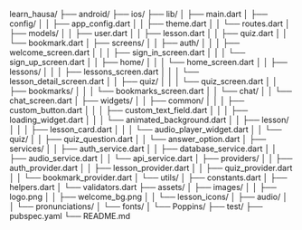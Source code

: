 
learn_hausa/
├── android/
├── ios/
├── lib/
│   ├── main.dart
│   ├── config/
│   │   ├── app_config.dart
│   │   ├── theme.dart
│   │   └── routes.dart
│   ├── models/
│   │   ├── user.dart
│   │   ├── lesson.dart
│   │   ├── quiz.dart
│   │   └── bookmark.dart
│   ├── screens/
│   │   ├── auth/
│   │   │   ├── welcome_screen.dart
│   │   │   ├── sign_in_screen.dart
│   │   │   └── sign_up_screen.dart
│   │   ├── home/
│   │   │   └── home_screen.dart
│   │   ├── lessons/
│   │   │   ├── lessons_screen.dart
│   │   │   └── lesson_detail_screen.dart
│   │   ├── quiz/
│   │   │   └── quiz_screen.dart
│   │   ├── bookmarks/
│   │   │   └── bookmarks_screen.dart
│   │   └── chat/
│   │       └── chat_screen.dart
│   ├── widgets/
│   │   ├── common/
│   │   │   ├── custom_button.dart
│   │   │   ├── custom_text_field.dart
│   │   │   ├── loading_widget.dart
│   │   │   └── animated_background.dart
│   │   ├── lesson/
│   │   │   ├── lesson_card.dart
│   │   │   └── audio_player_widget.dart
│   │   └── quiz/
│   │       ├── quiz_question.dart
│   │       └── answer_option.dart
│   ├── services/
│   │   ├── auth_service.dart
│   │   ├── database_service.dart
│   │   ├── audio_service.dart
│   │   └── api_service.dart
│   ├── providers/
│   │   ├── auth_provider.dart
│   │   ├── lesson_provider.dart
│   │   ├── quiz_provider.dart
│   │   └── bookmark_provider.dart
│   └── utils/
│       ├── constants.dart
│       ├── helpers.dart
│       └── validators.dart
├── assets/
│   ├── images/
│   │   ├── logo.png
│   │   ├── welcome_bg.png
│   │   └── lesson_icons/
│   ├── audio/
│   │   └── pronunciations/
│   └── fonts/
│       └── Poppins/
├── test/
├── pubspec.yaml
└── README.md